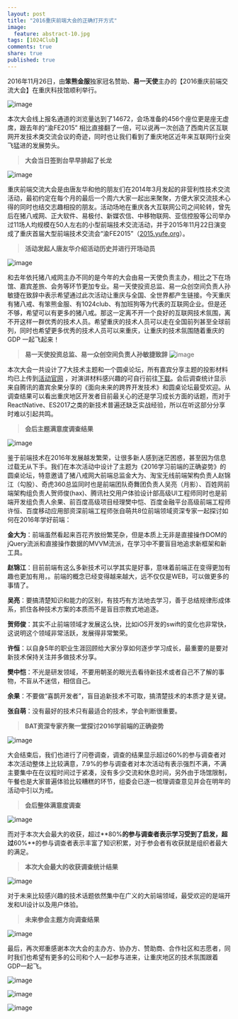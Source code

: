 ```yaml
---
layout: post
title: "2016重庆前端大会的正确打开方式"
image:
  feature: abstract-10.jpg
tags: [1024Club]
comments: true
share: true
published: true
---
```


2016年11月26日，由**笨熊金服**独家冠名赞助、**易一天使**主办的【2016重庆前端交流大会】在重庆科技馆顺利举行。

![image](http://pic.yupoo.com/peigen123_v/G3KsKKnz/kldgM.jpg)

本次大会线上报名通道的浏览量达到了14672，会场准备的456个座位更是座无虚席，跟去年的“渝FE2015” 相比直接翻了一倍，可以说再一次创造了西南片区互联网开发技术类交流会议的奇迹，同时也让我们看到了重庆地区近年来互联网行业突飞猛进的发展势头。

> **大会当日签到台早早排起了长龙**
>
![image](http://pic.yupoo.com/peigen123_v/G3KsK729/medium.jpg)



重庆前端交流大会是由唐友华和他的朋友们在2014年3月发起的非营利性技术交流活动，最初约定在每个月的最后一个周六大家一起出来聚聚，方便大家交流技术心得的同时也结交志趣相投的朋友。活动场地在重庆各大互联网公司之间轮转，曾先后在猪八戒网、正大软件、易极付、新媒农信、中移物联网、亚信控股等公司举办过11场人均规模在50人左右的小型前端技术交流活动，并于2015年11月22日演变成了重庆首届大型前端技术交流会“渝FE2015”（[2015.yufe.org](http://2015.yufe.org/)）。

> **活动发起人唐友华介绍活动历史并进行开场动员**
>
![image](http://pic.yupoo.com/peigen123_v/G3KsM3YF/medium.jpg)



和去年依托猪八戒网主办不同的是今年的大会由易一天使负责主办，相比之下在场馆、嘉宾差旅、会务等环节更加专业。易一天使投资总监、易一众创空间负责人孙敏捷在致辞中表示希望通过此次活动让重庆与全国、全世界都产生链接。今天重庆有猪八戒、有笨熊金服、有1024club、有加班狗等为代表的互联网企业。但是还不够，希望可以有更多的猪八戒。那这一定离不开一个良好的互联网技术氛围，离不开这样一群优秀的技术人员。希望重庆的技术人员可以走在全国前列甚至全球前列，同时也希望更多优秀的技术人员可以来重庆，让重庆的技术氛围随着重庆的 GDP 一起飞起来！

> **易一天使投资总监、易一众创空间负责人孙敏捷致辞**
![image](http://pic.yupoo.com/peigen123_v/G3KsJMNj/medium.jpg)



本次大会一共设计了7大技术主题和一个圆桌论坛，所有嘉宾分享主题的投影材料均已上传到[活动官网](http://2016.yufe.org/) ，对演讲材料感兴趣的可自行前往[下载](https://pan.baidu.com/s/1bpIbwXT#list/path=%2F)。会后调查统计显示来自腾讯的嘉宾余果分享的《面向未来的跨界开发技术》和圆桌论坛最受欢迎。从调查结果可以看出重庆地区开发者目前最关心的还是学习成长方面的话题，而对于 ReactNative、ES2017之类的新技术普遍还缺乏实战经验，所以在听这部分分享时难以引起共鸣。

> **会后主题满意度调查结果**
>
![image](http://pic.yupoo.com/peigen123_v/G3KsJul7/medium.jpg)



鉴于前端技术在2016年发展越发繁荣，让很多新人感到迷茫困惑，甚至因为信息过载无从下手。我们在本次活动中设计了主题为《2016学习前端的正确姿势》的圆桌论坛，特意邀请了猪八戒网大前端总监金大为、淘宝无线前端架构负责人赵锦江（勾股）、奇虎360总监同时也是前端团队奇舞团负责人吴亮（月影）、百姓网前端架构组负责人贺师俊(hax)、腾讯社交用户体验设计部高级UI工程师同时也是前端开发组负责人余果、前百度高级项目经理樊中恺、百度金融平台高级前端工程师许恒、百度移动应用部资深前端工程师张自萌共8位前端领域资深专家一起探讨如何在2016年学好前端：

**金大为**：前端虽然看起来百花齐放纷繁芜杂，但是本质上无非是直接操作DOM的jQuery流派和直接操作数据的MVVM流派，在学习中不要盲目地追求新框架和新工具。

**赵锦江**：目前前端有这么多新技术可以学其实是好事，意味着前端正在变得更加有趣也更加有用，。前端的概念已经变得越来越大，远不仅仅是WEB，可以做更多的事情了。

**吴亮**：要搞清楚知识和能力的区别，有技巧有方法地去学习，善于总结规律形成体系，抓住各种技术方案的本质而不是盲目宗教式地追逐。

**贺师俊**：其实不止前端领域才发展这么快，比如iOS开发的swift的变化也非常快，这说明这个领域非常活跃，发展得非常繁荣。

**许恒**：以自身5年的职业生涯回顾给大家分享如何逐步学习成长，最重要的是要对新技术保持关注并多做技术分享。

**樊中恺**：不光是研发领域，不要用朝圣的眼光去看待新技术或者自己不了解的事物，不盲从不迷信，相信自己。

**余果**：不要做“喜鹊开发者”，盲目追新技术不可取，搞清楚技术的本质才是关键。

**张自萌**：没有最好的技术只有最适合的技术，学会判断很重要。

> **BAT资深专家齐聚一堂探讨2016学前端的正确姿势**
>
![image](http://pic.yupoo.com/peigen123_v/G3KsLz1N/medium.jpg)

大会结束后，我们也进行了问卷调查，调查的结果显示超过60%的参与调查者对本次活动整体上比较满意，7.9%的参与调查者对本次活动有表示强烈不满，不满主要集中在在议程时间过于紧凑，没有多少交流和休息时间，另外由于场馆限制，午餐也是大家普遍体验比较糟糕的环节，组委会已逐一梳理调查意见并会在明年的活动中引以为戒。


> **会后整体满意度调查**
>
![image](http://pic.yupoo.com/peigen123_v/G3KsJa7R/medium.jpg)



而对于本次大会最大的收获，超过**80%**的参与调查者表示学习受到了启发，超过**60%**的参与调查者表示丰富了知识积累，对于参会者有收获就是组织者最大的满足。

>**本次大会最大的收获调查统计结果**
>
![image](http://pic.yupoo.com/peigen123_v/G3KsIW8H/medium.jpg)


对于未来比较感兴趣的技术话题依然集中在广义的大前端领域，最受欢迎的是端开发和UI设计以及用户体验。

>**未来参会主题方向调查结果**
>
![image](http://pic.yupoo.com/peigen123_v/G3KsIHve/medium.jpg)



最后，再次郑重感谢本次大会的主办方、协办方、赞助商、合作社区和志愿者，同时我们也希望有更多的公司和个人一起参与进来，让重庆地区的技术氛围跟着GDP一起飞。

![image](http://pic.yupoo.com/peigen123_v/G3KsIa3X/medium.jpg)

![image](http://pic.yupoo.com/peigen123_v/G3KsIspl/medium.jpg)

![image](http://pic.yupoo.com/peigen123_v/G3KsHWHP/medium.jpg)
